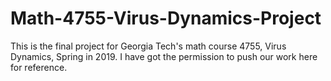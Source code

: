 # Math-4755-Virus-Dynamics-Project
This is the final project for Georgia Tech's math course 4755, Virus Dynamics, Spring in 2019. I have got the permission to push our work here for reference.
